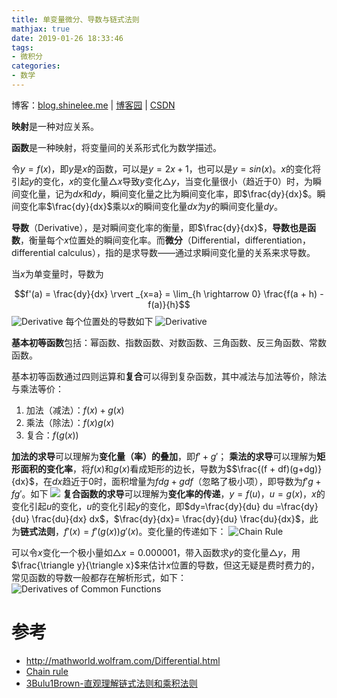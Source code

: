```yaml
---
title: 单变量微分、导数与链式法则
mathjax: true
date: 2019-01-26 18:33:46
tags:
- 微积分
categories:
- 数学
---
```


博客：[blog.shinelee.me](https://blog.shinelee.me/) | [博客园](https://www.cnblogs.com/shine-lee/) | [CSDN](https://blog.csdn.net/blogshinelee)

**映射**是一种对应关系。

**函数**是一种映射，将变量间的关系形式化为数学描述。

令$y =  f(x)$，即$y$是$x$的函数，可以是$y = 2x + 1$，也可以是$y = sin(x)$。$x$的变化将引起$y$的变化，$x$的变化量$\triangle x$导致$y$变化$\triangle y$，当变化量很小（趋近于0）时，为瞬间变化量，记为$dx$和$dy$，瞬间变化量之比为瞬间变化率，即$\frac{dy}{dx}$。瞬间变化率$\frac{dy}{dx}$乘以$x$的瞬间变化量$dx$为$y$的瞬间变化量$dy$。

**导数**（Derivative），是对瞬间变化率的衡量，即$\frac{dy}{dx}$，**导数也是函数**，衡量每个$x$位置处的瞬间变化率。而**微分**（Differential，differentiation， differential calculus），指的是求导数——通过求瞬间变化量的关系来求导数。

当$x$为单变量时，导数为

$$f'(a) = \frac{dy}{dx} \rvert _{x=a} = \lim_{h \rightarrow 0} \frac{f(a + h) - f(a)}{h}$$
![Derivative](https://s2.ax1x.com/2019/01/19/k9vGfe.png)
每个位置处的导数如下
![Derivative](https://upload.wikimedia.org/wikipedia/commons/2/2d/Tangent_function_animation.gif)

**基本初等函数**包括：幂函数、指数函数、对数函数、三角函数、反三角函数、常数函数。

基本初等函数通过四则运算和**复合**可以得到复杂函数，其中减法与加法等价，除法与乘法等价：
1. 加法（减法）：$f(x)+g(x)$
2. 乘法（除法）：$f(x)g(x)$
3. 复合：$f(g(x))$

**加法的求导**可以理解为**变化量（率）的叠加**，即$f' + g'$；
**乘法的求导**可以理解为**矩形面积的变化率**，将$f(x)$和$g(x)$看成矩形的边长，导数为$$\frac{(f + df)(g+dg)}{dx}$，在$dx$趋近于0时，面积增量为$fdg+gdf$（忽略了极小项），即导数为$f'g+fg'$。如下
![](https://s2.ax1x.com/2019/01/26/knqYVg.png)
**复合函数的求导**可以理解为**变化率的传递**，$y = f(u)$，$u=g(x)$，$x$的变化引起$u$的变化，$u$的变化引起$y$的变化，即$dy=\frac{dy}{du} du =\frac{dy}{du}  \frac{du}{dx} dx$，$\frac{dy}{dx}= \frac{dy}{du} \frac{du}{dx}$，此为**链式法则**，$f'(x) = f'(g(x)) g'(x)$。变化量的传递如下：
![Chain Rule](https://s2.ax1x.com/2019/01/26/knLkJs.png)

可以令$x$变化一个极小量如$\triangle x=0.000001$，带入函数求$y$的变化量$\triangle y$，用$\frac{\triangle y}{\triangle x}$来估计$x$位置的导数，但这无疑是费时费力的，常见函数的导数一般都存在解析形式，如下：
![Derivatives of Common Functions](https://s2.ax1x.com/2019/01/26/knTb36.png)

# 参考
- http://mathworld.wolfram.com/Differential.html
- [Chain rule](https://www.khanacademy.org/math/ap-calculus-ab/ab-differentiation-2-new/ab-3-1a/a/chain-rule-review)
- [3Bulu1Brown-直观理解链式法则和乘积法则](https://www.bilibili.com/video/av10435213)